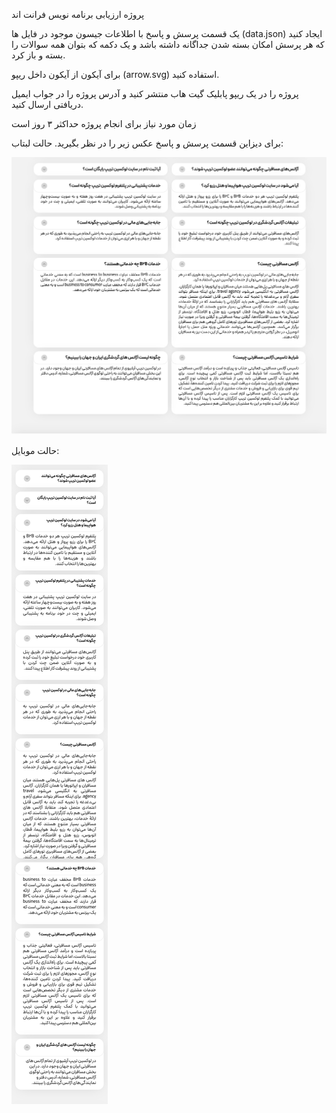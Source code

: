 پروژه ارزیابی برنامه نویس فرانت اند

یک قسمت پرسش و پاسخ با اطلاعات جیسون موجود در فایل ها (data.json) ایجاد کنید که هر پرسش امکان بسته شدن جداگانه داشته باشد و یک دکمه که بتوان همه سوالات را بسته و باز کرد.

برای آیکون از آیکون داخل ریپو (arrow.svg) استفاده کنید.

پروژه را در یک ریپو پابلیک گیت هاب منتشر کنید و آدرس پروژه را در جواب ایمیل دریافتی ارسال کنید.

زمان مورد نیاز برای انجام پروژه حداکثر ۳ روز است


برای دیزاین قسمت پرسش و پاسخ عکس زیر را در نظر بگیرید.
حالت لبتاب:

![alt text](https://raw.githubusercontent.com/erfank245/frontend-project/main/q%26a.jpg)

حالت موبایل:

![alt text](https://raw.githubusercontent.com/erfank245/frontend-project/main/q%26amobile.jpg)
